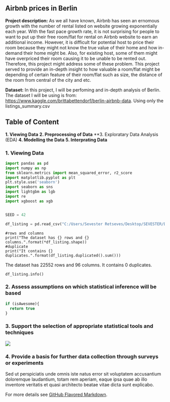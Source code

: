 ## Airbnb prices in Berlin

**Project description:** As we all have known, Airbnb has seen an ernomous growth with the number of rental listed on website growing exponentially each year. With the fast pace growth rate, it is not surprising for people to want to put up their free room/flat for rental on Airbnb website to earn an additional income. However, it is difficult for potential host to price their room because they might not know the true value of their home and how in-demand their home might be. Also, for existing host, some of them might have overpriced their room causing it to be unable to be rented out. Therefore, this project might address some of these problem. This project served to provide an in-depth insight to how valuable a room/flat might be depending of certain feature of their room/flat such as size, the distance of the room from central of the city and etc.


**Dataset:** In this project, I will be perfoming and in-depth analysis of Berlin. The dataset I will be using is from: https://www.kaggle.com/brittabettendorf/berlin-airbnb-data. Using only the listings_summary.csv


## Table of Content
**1. Viewing Data**
**2. Preprocessing of Data**
**3. Exploratary Data Analysis (EDA)
**4. Modelling the Data**
**5. Interprating Data**






### 1. Viewing Data


```python
import pandas as pd
import numpy as np
from sklearn.metrics import mean_squared_error, r2_score
import matplotlib.pyplot as plt
plt.style.use('seaborn')
import seaborn as sns
import lightgbm as lgb
import re
import xgboost as xgb


SEED = 42
```
```python
df_listing = pd.read_csv("C:/Users/Sevester Retseves/Desktop/SEVESTER/Data Analytics/Python/Capstone/Berlin/listings_summary.csv")
```
```pyton
#rows and columns
print("The dataset has {} rows and {} columns.".format(*df_listing.shape))
#duplicate
print("It contains {} duplicates.".format(df_listing.duplicated().sum()))
```
The dataset has 22552 rows and 96 columns.
It contains 0 duplicates.
```pyton
df_listing.info()
```




### 2. Assess assumptions on which statistical inference will be based

```javascript
if (isAwesome){
  return true
}
```

### 3. Support the selection of appropriate statistical tools and techniques

<img src="images/dummy_thumbnail.jpg?raw=true"/>

### 4. Provide a basis for further data collection through surveys or experiments

Sed ut perspiciatis unde omnis iste natus error sit voluptatem accusantium doloremque laudantium, totam rem aperiam, eaque ipsa quae ab illo inventore veritatis et quasi architecto beatae vitae dicta sunt explicabo. 

For more details see [GitHub Flavored Markdown](https://guides.github.com/features/mastering-markdown/).
